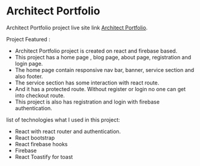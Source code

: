 # Architect Portfolio

Architect Portfolio project live site link [Architect Portfolio](https://artchitect-portfolio.firebaseapp.com/).

Project Featured :

* Architect Portfolio project is created on react and firebase based.
* This project has a home page , blog page, about page, registration and login page.
* The home page contain responsive nav bar, banner, service section and also footer.
* The service section has some interaction with react route.
* And it has a protected route. Without register or login no one can get into checkout route.
* This project is also has registration and login with firebase authentication.

list of technologies what I used in this project:

* React with react router and authentication.
* React bootstrap
* React firebase hooks
* Firebase
* React Toastify for toast
